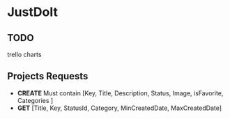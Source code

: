 # JustDoIt

## TODO

trello
charts

## Projects Requests

- **CREATE** Must contain [Key, Title, Description, Status, Image, isFavorite, Categories ]
- **GET** [Title, Key, StatusId, Category, MinCreatedDate, MaxCreatedDate]
